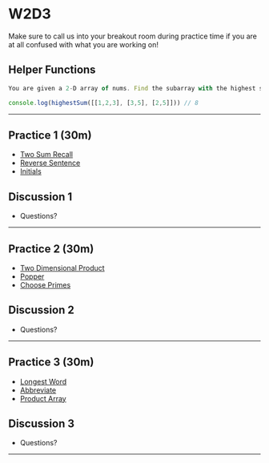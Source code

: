# W2D3

Make sure to call us into your breakout room during practice time if you are at all confused with what you are working on!

## Helper Functions

```js
You are given a 2-D array of nums. Find the subarray with the highest sum and return that sum.

console.log(highestSum([[1,2,3], [3,5], [2,5]])) // 8
```

---

## Practice 1 (30m)

- [Two Sum Recall]
- [Reverse Sentence]
- [Initials]

## Discussion 1

- Questions?

---

## Practice 2 (30m)

- [Two Dimensional Product]
- [Popper]
- [Choose Primes]

## Discussion 2

- Questions?

---

## Practice 3 (30m)

- [Longest Word]
- [Abbreviate]
- [Product Array]

## Discussion 3

- Questions?

---

[two sum recall]: https://open.appacademy.io/learn/js-py---pt-nov-2021-online/week-2---intermediate-functions/two-sum-recall
[reverse sentence]: https://open.appacademy.io/learn/js-py---pt-nov-2021-online/week-2---intermediate-functions/reverse-sentence
[initials]: https://open.appacademy.io/learn/js-py---pt-nov-2021-online/week-2---intermediate-functions/initials
[two dimensional product]: https://open.appacademy.io/learn/js-py---pt-nov-2021-online/week-2---intermediate-functions/two-dimensional-product
[popper]: https://open.appacademy.io/learn/js-py---pt-nov-2021-online/week-2---intermediate-functions/popper
[choose primes]: https://open.appacademy.io/learn/js-py---pt-nov-2021-online/week-2---intermediate-functions/choose-primes
[longest word]: https://open.appacademy.io/learn/js-py---pt-nov-2021-online/week-2---intermediate-functions/longest-word
[abbreviate]: https://open.appacademy.io/learn/js-py---pt-nov-2021-online/week-2---intermediate-functions/abbreviate
[product array]: https://open.appacademy.io/learn/js-py---pt-nov-2021-online/week-2---intermediate-functions/product-array